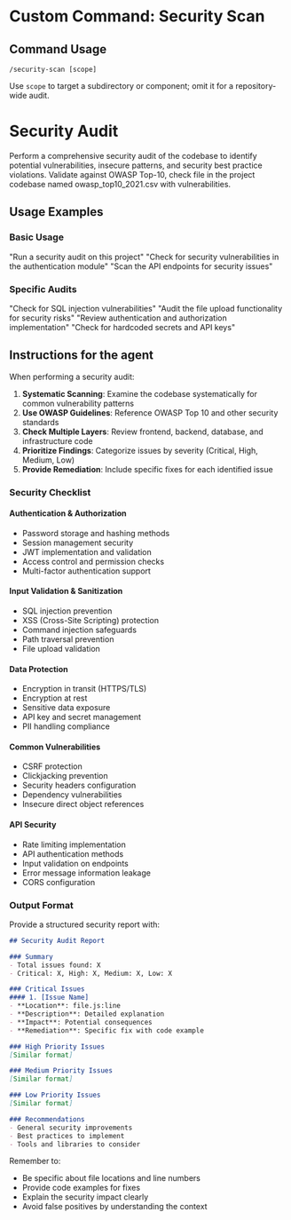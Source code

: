 # Custom Command: Security Scan

## Command Usage
`/security-scan [scope]`

Use `scope` to target a subdirectory or component; omit it for a repository-wide audit.

# Security Audit

Perform a comprehensive security audit of the codebase to identify potential vulnerabilities, insecure patterns, and security best practice violations. Validate against OWASP Top-10, check file in the project codebase named owasp_top10_2021.csv with vulnerabilities.

## Usage Examples

### Basic Usage
"Run a security audit on this project"
"Check for security vulnerabilities in the authentication module"
"Scan the API endpoints for security issues"

### Specific Audits
"Check for SQL injection vulnerabilities"
"Audit the file upload functionality for security risks"
"Review authentication and authorization implementation"
"Check for hardcoded secrets and API keys"

## Instructions for the agent

When performing a security audit:

1. **Systematic Scanning**: Examine the codebase systematically for common vulnerability patterns
2. **Use OWASP Guidelines**: Reference OWASP Top 10 and other security standards
3. **Check Multiple Layers**: Review frontend, backend, database, and infrastructure code
4. **Prioritize Findings**: Categorize issues by severity (Critical, High, Medium, Low)
5. **Provide Remediation**: Include specific fixes for each identified issue

### Security Checklist

#### Authentication & Authorization
- Password storage and hashing methods
- Session management security
- JWT implementation and validation
- Access control and permission checks
- Multi-factor authentication support

#### Input Validation & Sanitization
- SQL injection prevention
- XSS (Cross-Site Scripting) protection
- Command injection safeguards
- Path traversal prevention
- File upload validation

#### Data Protection
- Encryption in transit (HTTPS/TLS)
- Encryption at rest
- Sensitive data exposure
- API key and secret management
- PII handling compliance

#### Common Vulnerabilities
- CSRF protection
- Clickjacking prevention
- Security headers configuration
- Dependency vulnerabilities
- Insecure direct object references

#### API Security
- Rate limiting implementation
- API authentication methods
- Input validation on endpoints
- Error message information leakage
- CORS configuration

### Output Format

Provide a structured security report with:

```markdown
## Security Audit Report

### Summary
- Total issues found: X
- Critical: X, High: X, Medium: X, Low: X

### Critical Issues
#### 1. [Issue Name]
- **Location**: file.js:line
- **Description**: Detailed explanation
- **Impact**: Potential consequences
- **Remediation**: Specific fix with code example

### High Priority Issues
[Similar format]

### Medium Priority Issues
[Similar format]

### Low Priority Issues
[Similar format]

### Recommendations
- General security improvements
- Best practices to implement
- Tools and libraries to consider
```

Remember to:
- Be specific about file locations and line numbers
- Provide code examples for fixes
- Explain the security impact clearly
- Avoid false positives by understanding the context
